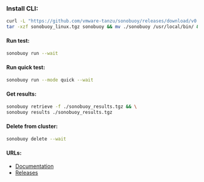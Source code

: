### Install CLI:
```bash
curl -L "https://github.com/vmware-tanzu/sonobuoy/releases/download/v0.56.16/sonobuoy_0.56.16_linux_amd64.tar.gz" -o sonobuoy_linux.tgz && \
tar -xzf sonobuoy_linux.tgz sonobuoy && mv ./sonobuoy /usr/local/bin/ && rm -f ./sonobuoy_linux.tgz
```

#### Run test:
```bash
sonobuoy run --wait
```

#### Run quick test:
```bash
sonobuoy run --mode quick --wait
```

#### Get results:
```bash
sonobuoy retrieve -f ./sonobuoy_results.tgz && \
sonobuoy results ./sonobuoy_results.tgz
```

#### Delete from cluster:
```bash
sonobuoy delete --wait
```

#### URLs:
- [Documentation](https://sonobuoy.io/docs/main/)
- [Releases](https://github.com/vmware-tanzu/sonobuoy/releases)
